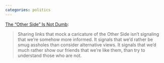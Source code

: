 ```yaml
---
categories: politics
---
```



<p><a href="https://medium.com/@SeanBlanda/the-other-side-is-not-dumb-2670c1294063" target="_blank">The “Other Side” Is Not Dumb</a>:</p>

<blockquote>Sharing links that mock a caricature of the Other Side isn’t signaling that we’re somehow more informed. It signals that we’d rather be smug assholes than consider alternative views. It signals that we’d much rather show our friends that we’re like them, than try to understand those who are not.</blockquote>